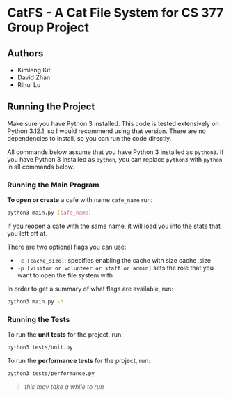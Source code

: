 # CatFS - A Cat File System for CS 377 Group Project


## Authors

- Kimleng Kit
- David Zhan
- Rihui Lu

## Running the Project

Make sure you have Python 3 installed. This code is tested extensively on Python 3.12.1, so I would recommend using that version. There are no dependencies to install, so you can run the code directly.

All commands below assume that you have Python 3 installed as `python3`. If you have Python 3 installed as `python`, you can replace `python3` with `python` in all commands below.

### Running the Main Program

**To open or create** a cafe with name `cafe_name` run:

```bash
python3 main.py [cafe_name]
```

If you reopen a cafe with the same name, it will load you into the state that you left off at.

There are two optional flags you can use:
- `-c [cache_size]`: specifies enabling the cache with size cache_size
- `-p [visitor or volunteer or staff or admin]` sets the role that you want to open the file system with

In order to get a summary of what flags are available, run:

```bash
python3 main.py -h
```

### Running the Tests

To run the **unit tests** for the project, run:

```bash
python3 tests/unit.py
```

To run the **performance tests** for the project, run:

```bash
python3 tests/performance.py
```

> *this may take a while to run*

